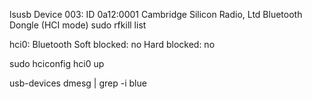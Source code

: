 
lsusb
Device 003: ID 0a12:0001 Cambridge Silicon Radio, Ltd Bluetooth Dongle (HCI mode)
sudo rfkill list

 hci0: Bluetooth
	Soft blocked: no
	Hard blocked: no

sudo hciconfig hci0 up

usb-devices
dmesg | grep -i blue
